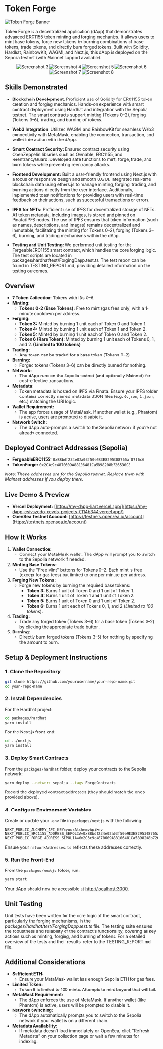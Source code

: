 # Token Forge

![Token Forge Banner](./assets/image-2.png)

Token Forge is a decentralized application (dApp) that demonstrates advanced ERC1155 token minting and forging mechanics. It allows users to mint base tokens, forge new tokens by burning combinations of base tokens, trade tokens, and directly burn forged tokens. Built with Solidity, Hardhat, RainbowKit, WAGMI, and Next.js, this dApp is deployed on the Sepolia testnet (with Mainnet support available).

<p align="center" style="margin:0;">
  <img src="./assets/image-3.png" alt="Screenshot 3" style="margin:0;" />
  <img src="./assets/image-4.png" alt="Screenshot 4" style="margin:0;" />
  <img src="./assets/image-5.png" alt="Screenshot 5" style="margin:0;" />
  <img src="./assets/image-6.png" alt="Screenshot 6" style="margin:0;" />
  <img src="./assets/image-7.png" alt="Screenshot 7" style="margin:0;" />
  <img src="./assets/image-8.png" alt="Screenshot 8" style="margin:0;" />
</p>

## Skills Demonstrated

- **Blockchain Development:**
Proficient use of Solidity for ERC1155 token creation and forging mechanics. Hands-on experience with smart contract deployment using Hardhat and integration with the Sepolia testnet. The smart contracts support minting (Tokens 0–2), forging (Tokens 3–6), trading, and burning of tokens.

- **Web3 Integration:**
Utilized WAGMI and RainbowKit for seamless Web3 connectivity with MetaMask, enabling the connection, transaction, and wallet interaction with the dApp.

- **Smart Contract Security:**
Ensured contract security using OpenZeppelin libraries such as Ownable, ERC1155, and ReentrancyGuard. Developed safe functions to mint, forge, trade, and burn tokens while preventing reentrancy attacks.

- **Frontend Development:**
Built a user-friendly frontend using Next.js with a focus on responsive design and smooth UX/UI. Integrated real-time blockchain data using ethers.js to manage minting, forging, trading, and burning actions directly from the user interface. Additionally, implemented toast notifications for providing users with real-time feedback on their actions, such as successful transactions or errors.

- **IPFS for NFTs:**
Proficient use of IPFS for decentralized storage of NFTs. All token metadata, including images, is stored and pinned on Pinata/IPFS nodes. The use of IPFS ensures that token information (such as names, descriptions, and images) remains decentralized and immutable, facilitating the minting (for Tokens 0–2), forging (Tokens 3–6), burning, and trading mechanisms within the dApp.

- **Testing and Unit Testing:**
We performed unit testing for the ForgeableERC1155 smart contract, which handles the core forging logic. The test scripts are located in packages/hardhat/test/ForgingDapp.test.ts.
The test report can be found in TESTING_REPORT.md, providing detailed information on the testing outcomes.

## Overview

- **7 Token Collection:** Tokens with IDs 0–6.
- **Minting:**  
  - **Tokens 0-2 (Base Tokens):** Free to mint (gas fees only) with a 1-minute cooldown per address.
- **Forging:**  
  - **Token 3:** Minted by burning 1 unit each of Token 0 and Token 1.  
  - **Token 4:** Minted by burning 1 unit each of Token 1 and Token 2.  
  - **Token 5:** Minted by burning 1 unit each of Token 0 and Token 2.  
  - **Token 6 (Rare Token):** Minted by burning 1 unit each of Tokens 0, 1, and 2. **(Limited to 100 tokens)**
- **Trading:**  
  - Any token can be traded for a base token (Tokens 0–2).
- **Burning:**  
  - Forged tokens (Tokens 3–6) can be directly burned for nothing.
- **Network:**  
  - The dApp runs on the Sepolia testnet (and optionally Mainnet) for cost-effective transactions.
- **Metadata:**  
  - Token metadata is hosted on IPFS via Pinata. Ensure your IPFS folder contains correctly named metadata JSON files (e.g. `0.json`, `1.json`, etc.) matching the URI logic.
- **Wallet Requirement:**  
  - The app forces usage of MetaMask. If another wallet (e.g., Phantom) is active, users are prompted to disable it.
- **Network Switch:**  
  - The dApp auto-prompts a switch to the Sepolia network if you’re not already connected.

## Deployed Contract Addresses (Sepolia)

- **ForgeableERC1155:** `0xB8bdf234e02a03f50e9B3E8295308765af87f6c6`  
- **TokenForge:** `0x2C3c9c4870609A88106481Ca5898208b726530C8`

*Note: These addresses are for the Sepolia testnet. Replace them with Mainnet addresses if you deploy there.*

## Live Demo & Preview

- **Vercel Deployment:** [https://my-dapp-liart.vercel.app/](https://my-dapp-csivazcdo-devds-projects-0114b344.vercel.app/)
- **OpenSea Testnet Account:** [https://testnets.opensea.io/account](https://testnets.opensea.io/account)

## How It Works

1. **Wallet Connection:**  
   - Connect your MetaMask wallet. The dApp will prompt you to switch to the Sepolia network if needed.
2. **Minting Base Tokens:**  
   - Use the "Free Mint" buttons for Tokens 0–2. Each mint is free (except for gas fees) but limited to one per minute per address.
3. **Forging New Tokens:**  
   - Forge new tokens by burning the required base tokens:
     - **Token 3:** Burns 1 unit of Token 0 and 1 unit of Token 1.
     - **Token 4:** Burns 1 unit of Token 1 and 1 unit of Token 2.
     - **Token 5:** Burns 1 unit of Token 0 and 1 unit of Token 2.
     - **Token 6:** Burns 1 unit each of Tokens 0, 1, and 2 (*Limited to 100 tokens*).
4. **Trading:**  
   - Trade any forged token (Tokens 3–6) for a base token (Tokens 0–2) by clicking the appropriate trade button.
5. **Burning:**  
   - Directly burn forged tokens (Tokens 3–6) for nothing by specifying the amount to burn.

## Setup & Deployment Instructions

### 1. Clone the Repository

```bash
git clone https://github.com/yourusername/your-repo-name.git
cd your-repo-name
```

### 2. Install Dependencies

For the Hardhat project:

```bash
cd packages/hardhat
yarn install
```

For the Next.js front-end:

```bash
cd ../nextjs
yarn install
```

### 3. Deploy Smart Contracts

From the `packages/hardhat` folder, deploy your contracts to the Sepolia network:

```bash
yarn deploy --network sepolia --tags ForgeContracts
```

Record the deployed contract addresses (they should match the ones provided above).

### 4. Configure Environment Variables

Create or update your `.env` file in `packages/nextjs` with the following:

```
NEXT_PUBLIC_ALCHEMY_API_KEY=yourAlchemyApiKey
NEXT_PUBLIC_ERC1155_ADDRESS_SEPOLIA=0xB8bdf234e02a03f50e9B3E8295308765af87f6c6
NEXT_PUBLIC_FORGE_ADDRESS_SEPOLIA=0x2C3c9c4870609A88106481Ca5898208b726530C8
```

Ensure your `networkAddresses.ts` reflects these addresses correctly.

### 5. Run the Front-End

From the `packages/nextjs` folder, run:

```bash
yarn start
```

Your dApp should now be accessible at [http://localhost:3000](http://localhost:3000).

## Unit Testing
Unit tests have been written for the core logic of the smart contract, particularly the forging mechanisms, in the *packages/hardhat/test/ForgingDapp.test.ts* file. The testing suite ensures the robustness and reliability of the contract’s functionality, covering all key actions such as minting, forging, and burning of tokens. For a detailed overview of the tests and their results, refer to the TESTING_REPORT.md file.

## Additional Considerations

- **Sufficient ETH:**  
  - Ensure your MetaMask wallet has enough Sepolia ETH for gas fees.
- **Limited Token:**  
  - Token 6 is limited to 100 mints. Attempts to mint beyond that will fail.
- **MetaMask Requirement:**  
  - The dApp enforces the use of MetaMask. If another wallet (like Phantom) is active, users will be prompted to disable it.
- **Network Switching:**  
  - The dApp automatically prompts you to switch to the Sepolia network if your wallet is on a different chain.
- **Metadata Availability:**  
  - If metadata doesn’t load immediately on OpenSea, click “Refresh Metadata” on your collection page or wait a few minutes for indexing.

